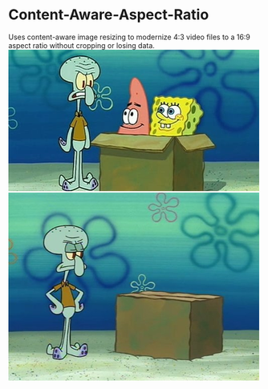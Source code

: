 # Content-Aware-Aspect-Ratio

Uses content-aware image resizing to modernize 4:3 video files to a 16:9 aspect ratio without cropping or losing data.
[![Watch the video](images/169idiotboxthumbnail.jpg)](https://youtu.be/Ja24xjEEhcs)
[![Watch the video](images/43idiotboxthumbnail.jpg)](https://www.youtube.com/watch?v=Da7cnYIhhfo&ab_channel=AwfulMovieShorts)


